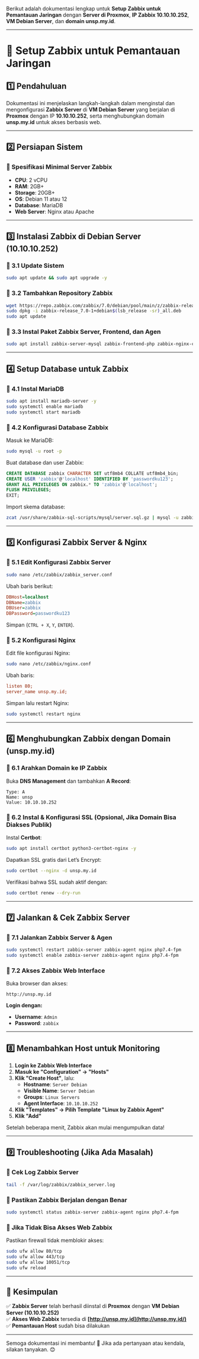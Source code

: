 Berikut adalah dokumentasi lengkap untuk **Setup Zabbix untuk Pemantauan Jaringan** dengan **Server di Proxmox**, **IP Zabbix 10.10.10.252**, **VM Debian Server**, dan **domain unsp.my.id**.

---

# **📡 Setup Zabbix untuk Pemantauan Jaringan**

## **1️⃣ Pendahuluan**

Dokumentasi ini menjelaskan langkah-langkah dalam menginstal dan mengonfigurasi **Zabbix Server** di **VM Debian Server** yang berjalan di **Proxmox** dengan IP **10.10.10.252**, serta menghubungkan domain **unsp.my.id** untuk akses berbasis web.

---

## **2️⃣ Persiapan Sistem**

### **🔹 Spesifikasi Minimal Server Zabbix**

- **CPU**: 2 vCPU
- **RAM**: 2GB+
- **Storage**: 20GB+
- **OS**: Debian 11 atau 12
- **Database**: MariaDB
- **Web Server**: Nginx atau Apache

---

## **3️⃣ Instalasi Zabbix di Debian Server (10.10.10.252)**

### **🔹 3.1 Update Sistem**

```bash
sudo apt update && sudo apt upgrade -y
```

### **🔹 3.2 Tambahkan Repository Zabbix**

```bash
wget https://repo.zabbix.com/zabbix/7.0/debian/pool/main/z/zabbix-release/zabbix-release_7.0-1+debian$(lsb_release -sr)_all.deb
sudo dpkg -i zabbix-release_7.0-1+debian$(lsb_release -sr)_all.deb
sudo apt update
```

### **🔹 3.3 Instal Paket Zabbix Server, Frontend, dan Agen**

```bash
sudo apt install zabbix-server-mysql zabbix-frontend-php zabbix-nginx-conf zabbix-sql-scripts zabbix-agent -y
```

---

## **4️⃣ Setup Database untuk Zabbix**

### **🔹 4.1 Instal MariaDB**

```bash
sudo apt install mariadb-server -y
sudo systemctl enable mariadb
sudo systemctl start mariadb
```

### **🔹 4.2 Konfigurasi Database Zabbix**

Masuk ke MariaDB:

```bash
sudo mysql -u root -p
```

Buat database dan user Zabbix:

```sql
CREATE DATABASE zabbix CHARACTER SET utf8mb4 COLLATE utf8mb4_bin;
CREATE USER 'zabbix'@'localhost' IDENTIFIED BY 'passwordku123';
GRANT ALL PRIVILEGES ON zabbix.* TO 'zabbix'@'localhost';
FLUSH PRIVILEGES;
EXIT;
```

Import skema database:

```bash
zcat /usr/share/zabbix-sql-scripts/mysql/server.sql.gz | mysql -u zabbix -p zabbix
```

---

## **5️⃣ Konfigurasi Zabbix Server & Nginx**

### **🔹 5.1 Edit Konfigurasi Zabbix Server**

```bash
sudo nano /etc/zabbix/zabbix_server.conf
```

Ubah baris berikut:

```ini
DBHost=localhost
DBName=zabbix
DBUser=zabbix
DBPassword=passwordku123
```

Simpan (`CTRL + X`, `Y`, `ENTER`).

### **🔹 5.2 Konfigurasi Nginx**

Edit file konfigurasi Nginx:

```bash
sudo nano /etc/zabbix/nginx.conf
```

Ubah baris:

```ini
listen 80;
server_name unsp.my.id;
```

Simpan lalu restart Nginx:

```bash
sudo systemctl restart nginx
```

---

## **6️⃣ Menghubungkan Zabbix dengan Domain (unsp.my.id)**

### **🔹 6.1 Arahkan Domain ke IP Zabbix**

Buka **DNS Management** dan tambahkan **A Record**:

```
Type: A
Name: unsp
Value: 10.10.10.252
```

### **🔹 6.2 Instal & Konfigurasi SSL (Opsional, Jika Domain Bisa Diakses Publik)**

Instal **Certbot**:

```bash
sudo apt install certbot python3-certbot-nginx -y
```

Dapatkan SSL gratis dari Let’s Encrypt:

```bash
sudo certbot --nginx -d unsp.my.id
```

Verifikasi bahwa SSL sudah aktif dengan:

```bash
sudo certbot renew --dry-run
```

---

## **7️⃣ Jalankan & Cek Zabbix Server**

### **🔹 7.1 Jalankan Zabbix Server & Agen**

```bash
sudo systemctl restart zabbix-server zabbix-agent nginx php7.4-fpm
sudo systemctl enable zabbix-server zabbix-agent nginx php7.4-fpm
```

### **🔹 7.2 Akses Zabbix Web Interface**

Buka browser dan akses:

```
http://unsp.my.id
```

**Login dengan:**

- **Username**: `Admin`
- **Password**: `zabbix`

---

## **8️⃣ Menambahkan Host untuk Monitoring**

1. **Login ke Zabbix Web Interface**
2. **Masuk ke "Configuration" → "Hosts"**
3. **Klik "Create Host"**, lalu:
    - **Hostname**: `Server Debian`
    - **Visible Name**: `Server Debian`
    - **Groups**: `Linux Servers`
    - **Agent Interface**: `10.10.10.252`
4. **Klik "Templates" → Pilih Template "Linux by Zabbix Agent"**
5. **Klik "Add"**

Setelah beberapa menit, Zabbix akan mulai mengumpulkan data!

---

## **9️⃣ Troubleshooting (Jika Ada Masalah)**

### **🔹 Cek Log Zabbix Server**

```bash
tail -f /var/log/zabbix/zabbix_server.log
```

### **🔹 Pastikan Zabbix Berjalan dengan Benar**

```bash
sudo systemctl status zabbix-server zabbix-agent nginx php7.4-fpm
```

### **🔹 Jika Tidak Bisa Akses Web Zabbix**

Pastikan firewall tidak memblokir akses:

```bash
sudo ufw allow 80/tcp
sudo ufw allow 443/tcp
sudo ufw allow 10051/tcp
sudo ufw reload
```

---

## **🎯 Kesimpulan**

✅ **Zabbix Server** telah berhasil diinstal di **Proxmox** dengan **VM Debian Server (10.10.10.252)**  
✅ **Akses Web Zabbix** tersedia di **[http://unsp.my.id](http://unsp.my.id/)**  
✅ **Pemantauan Host** sudah bisa dilakukan

---

Semoga dokumentasi ini membantu! 🚀 Jika ada pertanyaan atau kendala, silakan tanyakan. 😊
